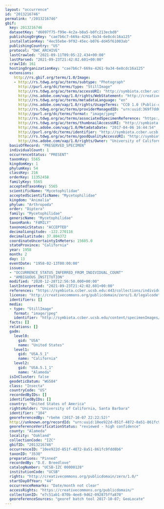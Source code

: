 ```yaml
---
layout: "occurrence"
id: "2013216746"
permalink: "/2013216746"
gbif:
  key: 2013216746
  datasetKey: "d6097f75-f99e-4c2a-b8a5-b0fc213ecbd0"
  publishingOrgKey: "cae7b6c7-669a-4261-9a34-6e8cdc16a125"
  installationKey: "4ec55ebe-9f92-45ec-b076-dd45f61003ab"
  publishingCountry: "US"
  protocol: "DWC_ARCHIVE"
  lastCrawled: "2021-09-11T09:05:22.434+00:00"
  lastParsed: "2021-09-23T21:42:02.601+00:00"
  crawlId: 161
  hostingOrganizationKey: "cae7b6c7-669a-4261-9a34-6e8cdc16a125"
  extensions:
    http://rs.gbif.org/terms/1.0/Image:
    - http://rs.tdwg.org/ac/terms/subtype: "Photograph"
      http://purl.org/dc/terms/type: "StillImage"
      http://rs.tdwg.org/ac/terms/accessURI: "http://symbiota.ccber.ucsb.edu/content/specimenImages/UCSB_IZC/UCSB-IZC00000/UCSB-IZC_00000128_1491522294_lg.jpg"
      http://ns.adobe.com/xap/1.0/rights/WebStatement: "http://creativecommons.org/publicdomain/zero/1.0/"
      http://rs.tdwg.org/ac/terms/metadataLanguage: "en"
      http://ns.adobe.com/xap/1.0/rights/UsageTerms: "CC0 1.0 (Public-domain)"
      http://rs.tdwg.org/ac/terms/providerManagedID: "urn:uuid:369f7dd6-d12f-4338-a264-b9d46ce65bd8"
      http://purl.org/dc/terms/format: "image/jpeg"
      http://rs.tdwg.org/ac/terms/associatedSpecimenReference: "https://symbiota.ccber.ucsb.edu:443/collections/individual/index.php?occid=104"
      http://rs.tdwg.org/ac/terms/thumbnailAccessURI: "http://symbiota.ccber.ucsb.edu/content/specimenImages/UCSB_IZC/UCSB-IZC00000/UCSB-IZC_00000128_1491522294_tn.jpg"
      http://ns.adobe.com/xap/1.0/MetadataDate: "2017-04-06 16:44:54"
      http://purl.org/dc/terms/identifier: "http://symbiota.ccber.ucsb.edu/content/specimenImages/UCSB_IZC/UCSB-IZC00000/UCSB-IZC_00000128_1491522294_lg.jpg"
      http://rs.tdwg.org/ac/terms/goodQualityAccessURI: "http://symbiota.ccber.ucsb.edu/content/specimenImages/UCSB_IZC/UCSB-IZC00000/UCSB-IZC_00000128_1491522294.jpg"
      http://ns.adobe.com/xap/1.0/rights/Owner: "University of California, Santa Barbara"
  basisOfRecord: "PRESERVED_SPECIMEN"
  individualCount: 1
  occurrenceStatus: "PRESENT"
  taxonKey: 5565
  kingdomKey: 1
  phylumKey: 54
  classKey: 216
  orderKey: 11352458
  familyKey: 5565
  acceptedTaxonKey: 5565
  scientificName: "Mycetophilidae"
  acceptedScientificName: "Mycetophilidae"
  kingdom: "Animalia"
  phylum: "Arthropoda"
  order: "Diptera"
  family: "Mycetophilidae"
  genericName: "Mycetophilidae"
  taxonRank: "FAMILY"
  taxonomicStatus: "ACCEPTED"
  decimalLongitude: -122.270116
  decimalLatitude: 37.804372
  coordinateUncertaintyInMeters: 15605.0
  stateProvince: "California"
  year: 1958
  month: 2
  day: 13
  eventDate: "1958-02-13T00:00:00"
  issues:
  - "OCCURRENCE_STATUS_INFERRED_FROM_INDIVIDUAL_COUNT"
  - "AMBIGUOUS_INSTITUTION"
  modified: "2020-12-28T12:56:50.000+00:00"
  lastInterpreted: "2021-09-23T21:42:02.601+00:00"
  references: "https://symbiota.ccber.ucsb.edu:443/collections/individual/index.php?occid=104"
  license: "http://creativecommons.org/publicdomain/zero/1.0/legalcode"
  identifiers: []
  media:
  - type: "StillImage"
    format: "image/jpeg"
    identifier: "http://symbiota.ccber.ucsb.edu/content/specimenImages/UCSB_IZC/UCSB-IZC00000/UCSB-IZC_00000128_1491522294_lg.jpg"
  facts: []
  relations: []
  gadm:
    level0:
      gid: "USA"
      name: "United States"
    level1:
      gid: "USA.5_1"
      name: "California"
    level2:
      gid: "USA.5.1_1"
      name: "Alameda"
  isInCluster: false
  geodeticDatum: "WGS84"
  class: "Insecta"
  countryCode: "US"
  recordedByIDs: []
  identifiedByIDs: []
  country: "United States of America"
  rightsHolder: "University of California, Santa Barbara"
  identifier: "104"
  georeferencedBy: "rbehm (2017-10-07 22:22:52)"
  http://unknown.org/recordId: "urn:uuid:10ee922d-851f-4872-8a51-861fc9fdd0b6"
  georeferenceVerificationStatus: "reviewed - high confidence"
  county: "Alameda"
  locality: "Oakland"
  collectionCode: "IZC"
  gbifID: "2013216746"
  occurrenceID: "10ee922d-851f-4872-8a51-861fc9fdd0b6"
  taxonID: "3538"
  preparations: "Pinned"
  recordedBy: "D.E. Breedlove"
  catalogNumber: "UCSB-IZC 00000128"
  institutionCode: "UCSB"
  rights: "http://creativecommons.org/publicdomain/zero/1.0/"
  startDayOfYear: "44"
  occurrenceRemarks: "Date/month not clear"
  accessRights: "https://creativecommons.org/publicdomain/"
  collectionID: "e7c51ab1-870b-4ee8-9d62-092875ffa870"
  georeferenceSources: "georef batch tool 2017-10-07; GeoLocate"
---
```

